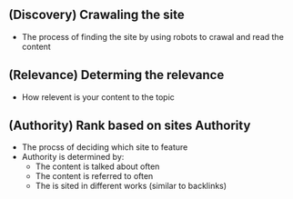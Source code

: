 ## (Discovery) Crawaling the site
- The process of finding the site by using robots to crawal and read the content

## (Relevance) Determing the relevance
- How relevent is your content to the topic

## (Authority) Rank based on sites Authority
- The procss of deciding which site to feature
- Authority is determined by:
    - The content is talked about often
    - The content is referred to often
    - The is sited in different works (similar to backlinks)

